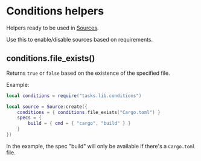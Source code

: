 # Conditions helpers

Helpers ready to be used in [Sources](./source.md).

Use this to enable/disable sources based on requirements.

## conditions.file_exists()

Returns `true` or `false` based on the existence of the specified file.

Example:

```lua
local conditions = require("tasks.lib.conditions")

local source = Source:create({
    conditions = { conditions.file_exists("Cargo.toml") }
    specs = {
        build = { cmd = { "cargo", "build" } }
    }
})
```

In the example, the spec "build" will only be available if there's a `Cargo.toml` file.
